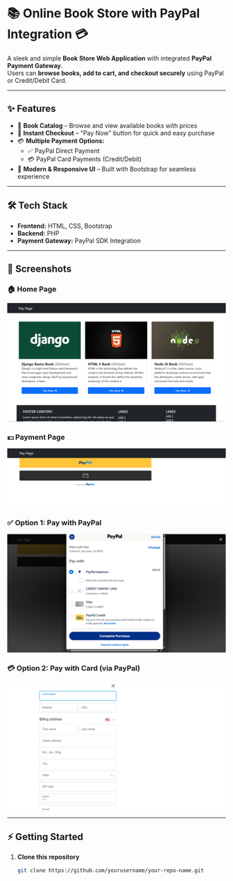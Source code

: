# 📚 Online Book Store with PayPal Integration 💳

A sleek and simple **Book Store Web Application** with integrated **PayPal Payment Gateway**.  
Users can **browse books, add to cart, and checkout securely** using PayPal or Credit/Debit Card.  

---

## ✨ Features
- 📖 **Book Catalog** – Browse and view available books with prices  
- 🛒 **Instant Checkout** – "Pay Now" button for quick and easy purchase  
- 💳 **Multiple Payment Options:**  
  - ✅ PayPal Direct Payment  
  - 💳 PayPal Card Payments (Credit/Debit)  
- 🎨 **Modern & Responsive UI** – Built with Bootstrap for seamless experience  

---

## 🛠️ Tech Stack
- **Frontend:** HTML, CSS, Bootstrap  
- **Backend:** PHP  
- **Payment Gateway:** PayPal SDK Integration  

---

## 📸 Screenshots

### 🏠 Home Page
![Home Page](assets/home.png)

### 💵 Payment Page
![Payment Page](assets/payment.png)

### ✅ Option 1: Pay with PayPal
![PayPal Direct Payment](assets/paydirect.png)

### 💳 Option 2: Pay with Card (via PayPal)
![Pay with Card](assets/cardpayment.png)

---

## ⚡ Getting Started

1. **Clone this repository**  
   ```bash
   git clone https://github.com/yourusername/your-repo-name.git
